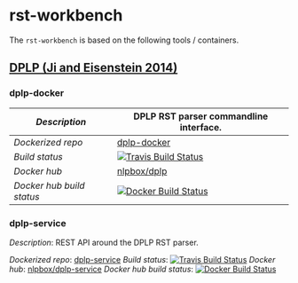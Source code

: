 rst-workbench
=============

The `rst-workbench`  is based on the following tools / containers.


## [DPLP (Ji and Eisenstein 2014)](https://github.com/jiyfeng/DPLP)

### dplp-docker

| *Description* | DPLP RST parser commandline interface. |
| ------------- | -------------------------------------- |
| *Dockerized repo* | [dplp-docker](https://github.com/NLPbox/dplp-docker) |
| *Build status* | [![Travis Build Status](https://travis-ci.org/NLPbox/dplp-docker.svg?branch=master)](https://travis-ci.org/NLPbox/dplp-docker) |
| *Docker hub* | [nlpbox/dplp](https://hub.docker.com/r/nlpbox/dplp/) |
| *Docker hub build status* | [![Docker Build Status](https://img.shields.io/docker/build/nlpbox/dplp.svg)](https://img.shields.io/docker/build/nlpbox/dplp.svg) |

### dplp-service

*Description*: REST API around the DPLP RST parser.

*Dockerized repo*: [dplp-service](https://github.com/NLPbox/dplp-service)
*Build status*: [![Travis Build Status](https://travis-ci.org/NLPbox/dplp-service.svg?branch=master)](https://travis-ci.org/NLPbox/dplp-service)
*Docker hub*: [nlpbox/dplp-service](https://hub.docker.com/r/nlpbox/dplp-service/)
*Docker hub build status*: [![Docker Build Status](https://img.shields.io/docker/build/nlpbox/dplp-service.svg)](https://img.shields.io/docker/build/nlpbox/dplp-service.svg)
